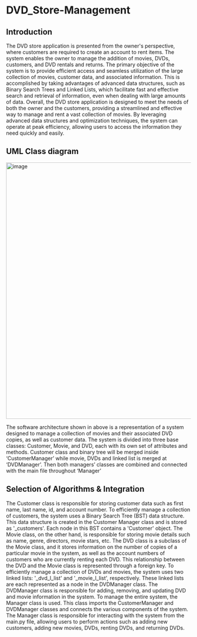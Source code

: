 # DVD_Store-Management
## Introduction

The DVD store application is presented from the owner's perspective, where customers are required to create an account to rent items. The system enables the owner to manage the addition of movies, DVDs, customers, and DVD rentals and returns.
The primary objective of the system is to provide efficient access and seamless utilization of the large collection of movies, customer data, and associated information. This is accomplished by taking advantages of advanced data structures, such as Binary Search Trees and Linked Lists, which facilitate fast and effective search and retrieval of information, even when dealing with large amounts of data.
Overall, the DVD store application is designed to meet the needs of both the owner and the customers, providing a streamlined and effective way to manage and rent a vast collection of movies. By leveraging advanced data structures and optimization techniques, the system can operate at peak efficiency, allowing users to access the information they need quickly and easily.

## UML Class diagram

<img width="700" alt="image" src="https://github.com/novailable/DVD_Store-Management/assets/97833342/b8a7f27c-e50c-4e83-9856-d8dec829c067">

The software architecture shown in above is a representation of a system designed to manage a collection of movies and their associated DVD copies, as well as customer data. The system is divided into three base classes: Customer, Movie, and DVD, each with its own set of attributes and methods.
Customer class and binary tree will be merged inside ‘CustomerManager’ while movie, DVDs and linked list is merged at ‘DVDManager’. Then both managers’ classes are combined and connected with the main file throughout ‘Manager’

## Selection of Algorithms & Integration

The Customer class is responsible for storing customer data such as first name, last name, id, and account number. To efficiently manage a collection of customers, the system uses a Binary Search Tree (BST) data structure. This data structure is created in the Customer Manager class and is stored as '_customers'. Each node in this BST contains a 'Customer' object.
The Movie class, on the other hand, is responsible for storing movie details such as name, genre, directors, movie stars, etc. The DVD class is a subclass of the Movie class, and it stores information on the number of copies of a particular movie in the system, as well as the account numbers of customers who are currently renting each DVD. This relationship between the DVD and the Movie class is represented through a foreign key.
To efficiently manage a collection of DVDs and movies, the system uses two linked lists: '_dvd_l_list' and '_movie_l_list', respectively. These linked lists are each represented as a node in the DVDManager class. The DVDManager class is responsible for adding, removing, and updating DVD and movie information in the system.
To manage the entire system, the Manager class is used. This class imports the CustomerManager and DVDManager classes and connects the various components of the system. The Manager class is responsible for interacting with the system from the main.py file, allowing users to perform actions such as adding new customers, adding new movies, DVDs, renting DVDs, and returning DVDs.
